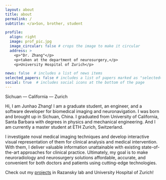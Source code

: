 ```yaml
---
layout: about
title: about
permalink: /
subtitle: </a>Son, brother, student

profile:
  align: right
  image: prof_pic.jpg
  image_circular: false # crops the image to make it circular
  address: >
    <p>"Dr. Zhang"</p>
    <p>taken at the department of neurosurgery,</p>
    <p>University Hospital of Zurich</p>

news: false  # includes a list of news items
selected_papers: false # includes a list of papers marked as "selected={true}"
social: true  # includes social icons at the bottom of the page
---
```

Sichuan — California — Zurich

Hi, I am Junhao Zhang! I am a graduate student, an engineer, and a software developer for biomedical imaging and neuronavigation. I was born and brought up in Sichuan, China. I graduated from University of California, Santa Barbara with degrees in physics and mechanical engineering. And I am currently a master student at ETH Zurich, Switzerland.

I investigate noval medical imaging techniques and develop interactive visual representation of them for clinical analysis and medical intervention. With them, I deliver valuable information unattainable with existing state-of-the-art approaches for clinical practice. Ultimately, my goal is to make neuroradiology and neurosurgery solutions affordable, accurate, and convenient for both doctors and patients using cutting-edge technologies.

Check out my [projects](/Junha0Zhang.github.io/projects/) in Razansky lab and University Hospital of Zurich!
